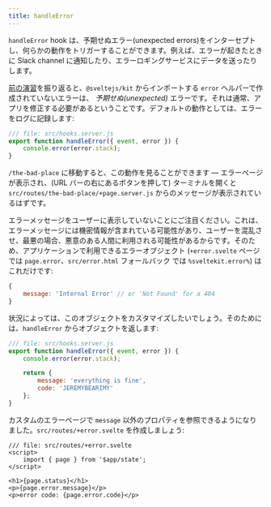 ```yaml
---
title: handleError
---
```


`handleError` hook は、予期せぬエラー(unexpected errors)をインターセプトし、何らかの動作をトリガーすることができます。例えば、エラーが起きたときに Slack channel に通知したり、エラーロギングサービスにデータを送ったりします。

[前の演習](error-basics)を振り返ると、`@sveltejs/kit` からインポートする `error` ヘルパーで作成されていないエラーは、 _予期せぬ(unexpected)_ エラーです。それは通常、アプリを修正する必要があるということです。デフォルトの動作としては、エラーをログに記録します:

```js
/// file: src/hooks.server.js
export function handleError({ event, error }) {
	console.error(error.stack);
}
```

`/the-bad-place` に移動すると、この動作を見ることができます — エラーページが表示され、(URL バーの右にあるボタンを押して) ターミナルを開くと `src/routes/the-bad-place/+page.server.js` からのメッセージが表示されているはずです。

エラーメッセージをユーザーに表示していないことにご注目ください。これは、エラーメッセージには機密情報が含まれている可能性があり、ユーザーを混乱させ、最悪の場合、悪意のある人間に利用される可能性があるからです。そのため、アプリケーションで利用できるエラーオブジェクト (`+error.svelte` ページでは `page.error`、`src/error.html` フォールバック では `%sveltekit.error%`) はこれだけです:

<!-- prettier-ignore-start -->
```js
{
	message: 'Internal Error' // or 'Not Found' for a 404
}
```
<!-- prettier-ignore-end -->

状況によっては、このオブジェクトをカスタマイズしたいでしょう。そのためには、`handleError` からオブジェクトを返します:

```js
/// file: src/hooks.server.js
export function handleError({ event, error }) {
	console.error(error.stack);

	return {
		message: 'everything is fine',
		code: 'JEREMYBEARIMY'
	};
}
```

カスタムのエラーページで `message` 以外のプロパティを参照できるようになりました。`src/routes/+error.svelte` を作成しましょう:

```svelte
/// file: src/routes/+error.svelte
<script>
	import { page } from '$app/state';
</script>

<h1>{page.status}</h1>
<p>{page.error.message}</p>
<p>error code: {page.error.code}</p>
```

